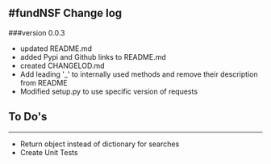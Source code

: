 #fundNSF Change log
---
###version 0.0.3

* updated README.md
* added Pypi and Github links to README.md
* created CHANGELOD.md
* Add leading '_' to internally used methods and remove their description from README
* Modified setup.py to use specific version of requests


## To Do's
---
- Return object instead of dictionary for searches
- Create Unit Tests
